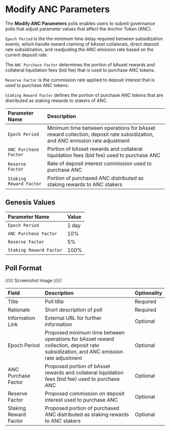 # Modify ANC Parameters

The **Modify ANC Parameters** polls enables users to submit governance polls that adjust parameter values that affect the Anchor Token \(ANC\).

 `Epoch Period` is the the minimum time delay required between subsidization events, which handle reward claiming of bAsset collaterals, direct deposit rate subsidization, and readjusting the ANC emission rate based on the current deposit rate.

The `ANC Purchase Factor` determines the portion of bAsset rewards and collateral liquidation fees \(bid fee\) that is used to purchase ANC tokens.

`Reserve Factor` is the commission rate applied to deposit interest that is used to purchase ANC tokens.

`Staking Reward Factor` defines the portion of purchase ANC tokens that are distributed as staking rewards to stakers of ANC.

| Parameter Name | Description |
| :--- | :--- |
| `Epoch Period` | Minimum time between operations for bAsset reward collection, deposit rate subsidization, and ANC emission rate adjustment |
| `ANC Purchase Factor` | Portion of bAsset rewards and collateral liquidation fees \(bid fee\) used to purchase ANC |
| `Reserve Factor` | Rate of deposit interest commission used to purchase ANC |
| `Staking Reward Factor` | Portion of purchased ANC distributed as staking rewards to ANC stakers |

## Genesis Values

| Parameter Name | Value |
| :--- | :--- |
| `Epoch Period` | 1 day |
| `ANC Purchase Factor` | 10% |
| `Reserve Factor` | 5% |
| `Staking Reward Factor` | 100% |

## Poll Format

///// Screenshot Image /////

| Field | Description | Optionality |
| :--- | :--- | :--- |
| Title | Poll title | Required |
| Rationale | Short description of poll | Required |
| Information Link | External URL for further information | Optional |
| Epoch Period | Proposed minimum time between operations for bAsset reward collection, deposit rate subsidization, and ANC emission rate adjustment | Optional |
| ANC Purchase Factor | Proposed portion of bAsset rewards and collateral liquidation fees \(bid fee\) used to purchase ANC | Optional |
| Reserve Factor | Proposed commission on deposit interest used to purchase ANC | Optional |
| Staking Reward Factor | Proposed portion of purchased ANC distributed as staking rewards to ANC stakers | Optional |

